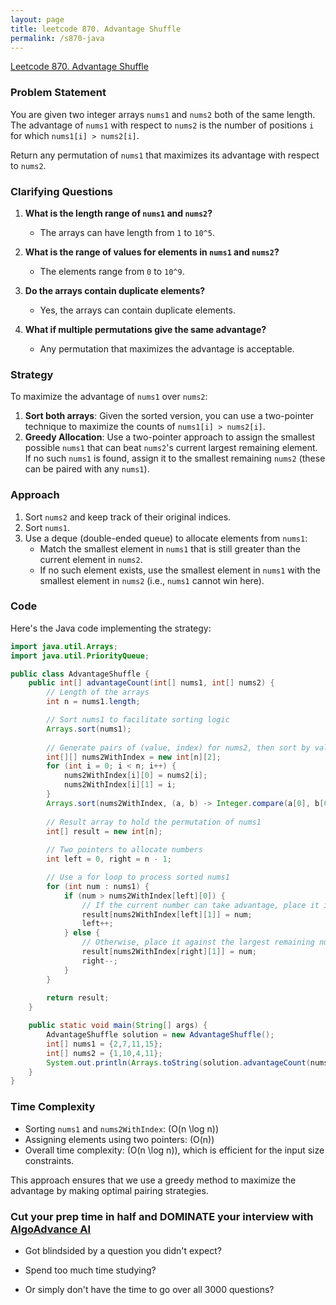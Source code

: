 ```yaml
---
layout: page
title: leetcode 870. Advantage Shuffle
permalink: /s870-java
---
```

[Leetcode 870. Advantage Shuffle](https://algoadvance.github.io/algoadvance/l870)
### Problem Statement
You are given two integer arrays `nums1` and `nums2` both of the same length. The advantage of `nums1` with respect to `nums2` is the number of positions `i` for which `nums1[i] > nums2[i]`.

Return any permutation of `nums1` that maximizes its advantage with respect to `nums2`.

### Clarifying Questions
1. **What is the length range of `nums1` and `nums2`?**
   - The arrays can have length from `1` to `10^5`.
   
2. **What is the range of values for elements in `nums1` and `nums2`?**
   - The elements range from `0` to `10^9`.

3. **Do the arrays contain duplicate elements?**
   - Yes, the arrays can contain duplicate elements.

4. **What if multiple permutations give the same advantage?**
   - Any permutation that maximizes the advantage is acceptable.

### Strategy
To maximize the advantage of `nums1` over `nums2`:
1. **Sort both arrays**: Given the sorted version, you can use a two-pointer technique to maximize the counts of `nums1[i] > nums2[i]`.
2. **Greedy Allocation**: Use a two-pointer approach to assign the smallest possible `nums1` that can beat `nums2`'s current largest remaining element. If no such `nums1` is found, assign it to the smallest remaining `nums2` (these can be paired with any `nums1`).

### Approach
1. Sort `nums2` and keep track of their original indices.
2. Sort `nums1`.
3. Use a deque (double-ended queue) to allocate elements from `nums1`:
   - Match the smallest element in `nums1` that is still greater than the current element in `nums2`.
   - If no such element exists, use the smallest element in `nums1` with the smallest element in `nums2` (i.e., `nums1` cannot win here).

### Code
Here's the Java code implementing the strategy:

```java
import java.util.Arrays;
import java.util.PriorityQueue;

public class AdvantageShuffle {
    public int[] advantageCount(int[] nums1, int[] nums2) {
        // Length of the arrays
        int n = nums1.length;

        // Sort nums1 to facilitate sorting logic
        Arrays.sort(nums1);
        
        // Generate pairs of (value, index) for nums2, then sort by value
        int[][] nums2WithIndex = new int[n][2];
        for (int i = 0; i < n; i++) {
            nums2WithIndex[i][0] = nums2[i];
            nums2WithIndex[i][1] = i;
        }
        Arrays.sort(nums2WithIndex, (a, b) -> Integer.compare(a[0], b[0]));
        
        // Result array to hold the permutation of nums1
        int[] result = new int[n];
        
        // Two pointers to allocate numbers
        int left = 0, right = n - 1;

        // Use a for loop to process sorted nums1
        for (int num : nums1) {
            if (num > nums2WithIndex[left][0]) {
                // If the current number can take advantage, place it in the result
                result[nums2WithIndex[left][1]] = num;
                left++;
            } else {
                // Otherwise, place it against the largest remaining number in nums2
                result[nums2WithIndex[right][1]] = num;
                right--;
            }
        }
        
        return result;
    }

    public static void main(String[] args) {
        AdvantageShuffle solution = new AdvantageShuffle();
        int[] nums1 = {2,7,11,15};
        int[] nums2 = {1,10,4,11};
        System.out.println(Arrays.toString(solution.advantageCount(nums1, nums2))); // Expected output [2,11,7,15] or any permutation with maximum advantage.
    }
}
```

### Time Complexity
- Sorting `nums1` and `nums2WithIndex`: \(O(n \log n)\)
- Assigning elements using two pointers: \(O(n)\)
- Overall time complexity: \(O(n \log n)\), which is efficient for the input size constraints.

This approach ensures that we use a greedy method to maximize the advantage by making optimal pairing strategies.


### Cut your prep time in half and DOMINATE your interview with [AlgoAdvance AI](https://algoAdvance.com)

- Got blindsided by a question you didn't expect?

- Spend too much time studying?

- Or simply don't have the time to go over all 3000 questions?

